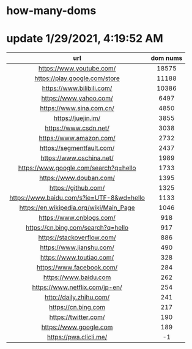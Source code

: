 # how-many-doms

# update 1/29/2021, 4:19:52 AM

url | dom nums
:-: | :-:
https://www.youtube.com/ | 18575
https://play.google.com/store | 11188
https://www.bilibili.com/ | 10386
https://www.yahoo.com/ | 6497
https://www.sina.com.cn/ | 4850
https://juejin.im/ | 3855
https://www.csdn.net/ | 3038
https://www.amazon.com/ | 2732
https://segmentfault.com/ | 2437
https://www.oschina.net/ | 1989
https://www.google.com/search?q=hello | 1733
https://www.douban.com/ | 1395
https://github.com/ | 1325
https://www.baidu.com/s?ie=UTF-8&wd=hello | 1133
https://en.wikipedia.org/wiki/Main_Page | 1046
https://www.cnblogs.com/ | 918
https://cn.bing.com/search?q=hello | 917
https://stackoverflow.com/ | 886
https://www.jianshu.com/ | 490
https://www.toutiao.com/ | 328
https://www.facebook.com/ | 284
https://www.baidu.com | 262
https://www.netflix.com/jp-en/ | 254
http://daily.zhihu.com/ | 241
https://cn.bing.com | 217
https://twitter.com/ | 190
https://www.google.com | 189
https://pwa.clicli.me/ | -1
